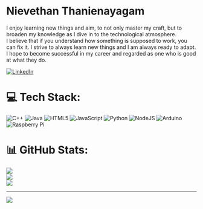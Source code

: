 # Nievethan Thanienayagam
I enjoy learning new things and aim, to not only master my craft, but to broaden my knowledge as I dive in to the technological atmosphere.<br>I believe that if you understand how something is supposed to work, you can fix it. I strive to always learn new things and I am always ready to adapt.<br>I hope to become successful in my career and regarded as one who is good at what they do.

[![LinkedIn](https://img.shields.io/badge/LinkedIn-%230077B5.svg?logo=linkedin&logoColor=white)](https://www.linkedin.com/in/nievethan-thanienayagam/) 

# 💻 Tech Stack:
![C++](https://img.shields.io/badge/c++-%2300599C.svg?style=for-the-badge&logo=c%2B%2B&logoColor=white) ![Java](https://img.shields.io/badge/java-%23ED8B00.svg?style=for-the-badge&logo=openjdk&logoColor=white) ![HTML5](https://img.shields.io/badge/html5-%23E34F26.svg?style=for-the-badge&logo=html5&logoColor=white) ![JavaScript](https://img.shields.io/badge/javascript-%23323330.svg?style=for-the-badge&logo=javascript&logoColor=%23F7DF1E) ![Python](https://img.shields.io/badge/python-3670A0?style=for-the-badge&logo=python&logoColor=ffdd54) ![NodeJS](https://img.shields.io/badge/node.js-6DA55F?style=for-the-badge&logo=node.js&logoColor=white) ![Arduino](https://img.shields.io/badge/-Arduino-00979D?style=for-the-badge&logo=Arduino&logoColor=white) ![Raspberry Pi](https://img.shields.io/badge/-RaspberryPi-C51A4A?style=for-the-badge&logo=Raspberry-Pi)
# 📊 GitHub Stats:
![](https://github-readme-stats.vercel.app/api?username=Nievethan&theme=highcontrast&hide_border=false&include_all_commits=true&count_private=false)<br/>
![](https://github-readme-streak-stats.herokuapp.com/?user=Nievethan&theme=highcontrast&hide_border=false)<br/>
![](https://github-readme-stats.vercel.app/api/top-langs/?username=Nievethan&theme=highcontrast&hide_border=false&include_all_commits=true&count_private=false&layout=compact)

---
[![](https://visitcount.itsvg.in/api?id=Nievethan&icon=5&color=3)](https://visitcount.itsvg.in)
